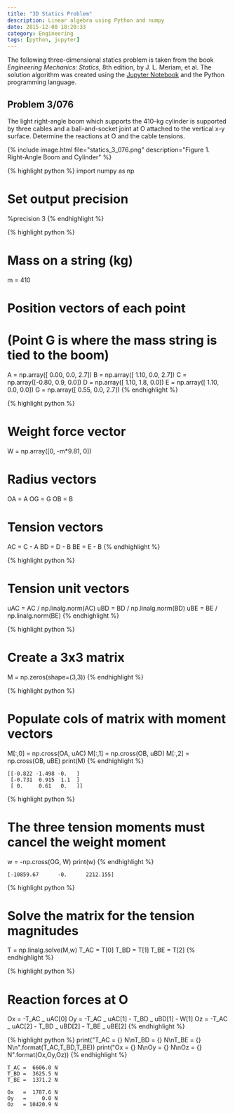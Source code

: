 ```yaml
---
title: "3D Statics Problem"
description: Linear algebra using Python and numpy
date: 2015-12-08 18:20:33
category: Engineering
tags: [python, jupyter]
---
```


The following three-dimensional statics problem is taken from the book _Engineering Mechanics: Statics_, 8th edition, by J. L. Meriam, et al. The solution algorithm was created using the [Jupyter Notebook](http://jupyter.org) and the Python programming language.

## Problem 3/076

The light right-angle boom which supports the 410-kg cylinder is supported by three cables and a ball-and-socket joint at O attached to the vertical x-y surface. Determine the reactions at O and the cable tensions.

{% include image.html file="statics_3_076.png" description="Figure 1. Right-Angle Boom and Cylinder" %}

<!-- more -->

{% highlight python %}
import numpy as np

# Set output precision

%precision 3
{% endhighlight %}

{% highlight python %}

# Mass on a string (kg)

m = 410

# Position vectors of each point

# (Point G is where the mass string is tied to the boom)

A = np.array([ 0.00, 0.0, 2.7])
B = np.array([ 1.10, 0.0, 2.7])
C = np.array([-0.80, 0.9, 0.0])
D = np.array([ 1.10, 1.8, 0.0])
E = np.array([ 1.10, 0.0, 0.0])
G = np.array([ 0.55, 0.0, 2.7])
{% endhighlight %}

{% highlight python %}

# Weight force vector

W = np.array([0, -m*9.81, 0])

# Radius vectors

OA = A
OG = G
OB = B

# Tension vectors

AC = C - A
BD = D - B
BE = E - B
{% endhighlight %}

{% highlight python %}

# Tension unit vectors

uAC = AC / np.linalg.norm(AC)
uBD = BD / np.linalg.norm(BD)
uBE = BE / np.linalg.norm(BE)
{% endhighlight %}

{% highlight python %}

# Create a 3x3 matrix

M = np.zeros(shape=(3,3))
{% endhighlight %}

{% highlight python %}

# Populate cols of matrix with moment vectors

M[:,0] = np.cross(OA, uAC)
M[:,1] = np.cross(OB, uBD)
M[:,2] = np.cross(OB, uBE)
print(M)
{% endhighlight %}

    [[-0.822 -1.498 -0.   ]
     [-0.731  0.915  1.1  ]
     [ 0.     0.61   0.   ]]

{% highlight python %}

# The three tension moments must cancel the weight moment

w = -np.cross(OG, W)
print(w)
{% endhighlight %}

    [-10859.67      -0.      2212.155]

{% highlight python %}

# Solve the matrix for the tension magnitudes

T = np.linalg.solve(M,w)
T_AC = T[0]
T_BD = T[1]
T_BE = T[2]
{% endhighlight %}

{% highlight python %}

# Reaction forces at O

Ox = -T_AC _ uAC[0]
Oy = -T_AC _ uAC[1] - T_BD _ uBD[1] - W[1]
Oz = -T_AC _ uAC[2] - T_BD _ uBD[2] - T_BE _ uBE[2]
{% endhighlight %}

{% highlight python %}
print("T_AC = {} N\nT_BD = {} N\nT_BE = {} N\n".format(T_AC,T_BD,T_BE))
print("Ox = {} N\nOy = {} N\nOz = {} N".format(Ox,Oy,Oz))
{% endhighlight %}

    T_AC =  6606.0 N
    T_BD =  3625.5 N
    T_BE =  1371.2 N

    Ox   =  1787.6 N
    Oy   =     0.0 N
    Oz   = 10420.9 N
